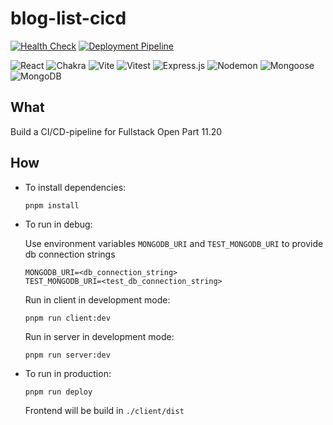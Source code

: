 # blog-list-cicd

[![Health Check](https://github.com/ehye/blog-list-cicd/actions/workflows/healthCheck.yml/badge.svg)](https://github.com/ehye/blog-list-cicd/actions/workflows/healthCheck.yml)
[![Deployment Pipeline](https://github.com/ehye/blog-list-cicd/actions/workflows/pipeline.yml/badge.svg)](https://github.com/ehye/blog-list-cicd/actions/workflows/pipeline.yml)

![React](https://img.shields.io/badge/React-20232A?logo=react)
![Chakra](https://img.shields.io/badge/chakra-%234ED1C5.svg?logo=chakraui&logoColor=white)
![Vite](https://img.shields.io/badge/vite-646CFF.svg?logo=vite&logoColor=white)
![Vitest](https://img.shields.io/badge/Vitest-%236E9F18?logo=vitest&logoColor=%236E9F18&color=white)
![Express.js](https://img.shields.io/badge/Express.js-ffffff?logo=express&logoColor=259dff)
![Nodemon](https://img.shields.io/badge/Nodemon-%23323330.svg?logo=nodemon&logoColor=%BBDEAD)
![Mongoose](https://img.shields.io/badge/Mongoose-ffffff?logo=mongoose&logoColor=880000)
![MongoDB](https://img.shields.io/badge/MongoDB-%234ea94b.svg?logo=mongodb&logoColor=white)

## What

Build a CI/CD-pipeline for Fullstack Open Part 11.20

## How

- To install dependencies:

    ```
    pnpm install
    ```

- To run in debug:

    Use environment variables `MONGODB_URI` and `TEST_MONGODB_URI` to provide db connection strings

    ```
    MONGODB_URI=<db_connection_string>
    TEST_MONGODB_URI=<test_db_connection_string>
    ```

    Run in client in development mode:

    ```
    pnpm run client:dev
    ```

    Run in server in development mode:

    ```
    pnpm run server:dev
    ```

- To run in production:

    ```bash
    pnpm run deploy
    ```

    Frontend will be build in `./client/dist`

